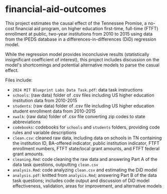 # financial-aid-outcomes

This project estimates the causal effect of the Tennessee Promise, a no-cost financial aid program, on 
higher education first-time, full-time (FTFT) enrollment at public, two-year institutions from 2010 to 2015 
using data from the IPEDS database in a differences-in-differences (DiD) regression model.

While the regression model provides inconclusive results (statistically insignificant coefficient of interest), 
this project includes discussion on the model's shortcomings and potential alternative models to parse the casual effect.

Files include:

- `2024 MIT Blueprint Labs Data Task.pdf`: data task instructions
- `schools`: (raw data) folder of .csv files including US higher education institution data from 2010-2015
- `students`: (raw data) folder of .csv file including US higher education student enrollment data from 2010-2015
- `xwalk`: (raw data) folder of .csv file converting zip codes to state abbreviations
- `codebooks`: codebooks for `schools` and `students` folders, providing code rules and variable descriptions
- `clean.csv`: cleaned raw data, including data on schools in TN containing the institution ID, BA-offered indicator,
public institution indicator, FTFT enrollment numbers, FTFT state/local grant amounts, and FTFT federal grant amounts.
- `cleaning.Rmd`: code cleaning the raw data and answering Part A of the data task questions, outputting `clean.csv`
- `analysis.Rmd`: code analyzing `clean.csv` and estimating the DiD model
- `analysis.pdf`: knitted from `analysis.Rmd`; answering Part B of the data task questions; includes code output
and discussion of DiD model effectiveness, validation, areas for improvement, and alternative models
